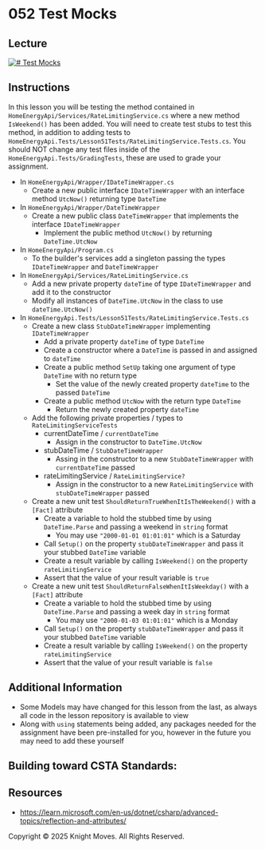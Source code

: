 # 052 Test Mocks
## Lecture

[![# Test Mocks](https://img.youtube.com/vi/GQ0tlIFdSM4/0.jpg)](https://www.youtube.com/watch?v=GQ0tlIFdSM4)

## Instructions

In this lesson you will be testing the method contained in `HomeEnergyApi/Services/RateLimitingService.cs` where a new method `IsWeekend()` has been added. You will need to create test stubs to test this method, in addition to adding tests to `HomeEnergyApi.Tests/Lesson51Tests/RateLimitingService.Tests.cs`. You should NOT change any test files inside of the `HomeEnergyApi.Tests/GradingTests`, these are used to grade your assignment.

- In `HomeEnergyApi/Wrapper/IDateTimeWrapper.cs`
    - Create a new public interface `IDateTimeWrapper` with an interface method `UtcNow()` returning type `DateTime`
- In `HomeEnergyApi/Wrapper/DateTimeWrapper`
    - Create a new public class `DateTimeWrapper` that implements the interface `IDateTimeWrapper`
        - Implement the public method `UtcNow()` by returning `DateTime.UtcNow`
- In `HomeEnergyApi/Program.cs`
    - To the builder's services add a singleton passing the types `IDateTimeWrapper` and `DateTimeWrapper`
- In `HomeEnergyApi/Services/RateLimitingService.cs`
    - Add a new private property `dateTime` of type `IDateTimeWrapper` and add it to the constructor
    - Modify all instances of `DateTime.UtcNow` in the class to use `dateTime.UtcNow()`
- In `HomeEnergyApi.Tests/Lesson51Tests/RateLimitingService.Tests.cs`
    - Create a new class `StubDateTimeWrapper` implementing `IDateTimeWrapper`
        - Add a private property `dateTime` of type `DateTime`
        - Create a constructor where a `DateTime` is passed in and assigned to `dateTime`
        - Create a public method `SetUp` taking one argument of type `DateTime` with no return type
            - Set the value of the newly created property `dateTime` to the passed `DateTime`
        - Create a public method `UtcNow` with the return type `DateTime`
            - Return the newly created property `dateTime`
    - Add the following private properties / types to `RateLimitingServiceTests` 
        - currentDateTime / `currentDateTime`
            - Assign in the constructor to `DateTime.UtcNow`
        - stubDateTime / `StubDateTimeWrapper`
            - Assing in the constructor to a new `StubDateTimeWrapper` with `currentDateTime` passed
        - rateLimitingService / `RateLimitingService?`
            - Assign in the constructor to a new `RateLimitingService` with `stubDateTimeWrapper` passed
    - Create a new unit test `ShouldReturnTrueWhenItIsTheWeekend()` with a `[Fact]` attribute
        - Create a variable to hold the stubbed time by using `DateTime.Parse` and passing a weekend in `string` format
            - You may use `"2000-01-01 01:01:01"` which is a Saturday
        - Call `Setup()` on the property `stubDateTimeWrapper` and pass it your stubbed `DateTime` variable
        - Create a result variable by calling `IsWeekend()` on the property `rateLimitingService`
        - Assert that the value of your result variable is `true`
    - Create a new unit test `ShouldReturnFalseWhenItIsWeekday()` with a `[Fact]` attribute
        - Create a variable to hold the stubbed time by using `DateTime.Parse` and passing a week day in `string` format
            - You may use `"2000-01-03 01:01:01"` which is a Monday
        - Call `Setup()` on the property `stubDateTimeWrapper` and pass it your stubbed `DateTime` variable
        - Create a result variable by calling `IsWeekend()` on the property `rateLimitingService`
        - Assert that the value of your result variable is `false`

## Additional Information

- Some Models may have changed for this lesson from the last, as always all code in the lesson repository is available to view
- Along with `using` statements being added, any packages needed for the assignment have been pre-installed for you, however in the future you may need to add these yourself

## Building toward CSTA Standards:

## Resources
- https://learn.microsoft.com/en-us/dotnet/csharp/advanced-topics/reflection-and-attributes/

Copyright &copy; 2025 Knight Moves. All Rights Reserved.
